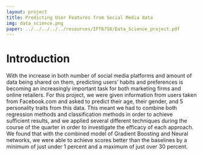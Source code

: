 ```yaml
---
layout: project
title: Predicting User Features from Social Media data
img: data_science.png
paper: ../../../../../resources/IFT6758/Data_Science_project.pdf
---
```


# Introduction
 
With the increase in both number of social media platforms and amount of data being shared on them, predicting users’ habits and preferences is becoming an increasingly important task for both marketing firms and online retailers. For this project, we were given information from users taken from Facebook.com and asked to predict their age, their gender, and 5 personality traits from this data. This meant we had to combine both regression methods and classification methods in order to achieve sufficient results, and we applied several different techniques during the course of the quarter in order to investigate the efficacy of each approach. We found that with the combined model of Gradient Boosting and Neural networks, we were able to achieve scores better than the baselines by a minimum of just under 1 percent and a maximum of just over 30 percent.

